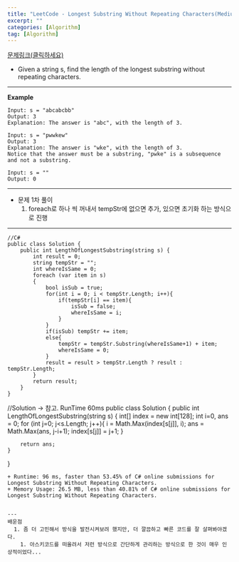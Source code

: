 ```yaml
---
title: "LeetCode - Longest Substring Without Repeating Characters(Medium)"
excerpt: ""
categories: [Algorithm]
tag: [Algorithm]
---
```

[문제링크(클릭하세요)](https://leetcode.com/problems/longest-substring-without-repeating-characters/)
+ Given a string s, find the length of the longest substring without repeating characters.

---
**Example**
```
Input: s = "abcabcbb"
Output: 3
Explanation: The answer is "abc", with the length of 3.

Input: s = "pwwkew"
Output: 3
Explanation: The answer is "wke", with the length of 3.
Notice that the answer must be a substring, "pwke" is a subsequence and not a substring.

Input: s = ""
Output: 0
```
---
+ 문제 1차 풀이
  1. foreach로 하나 씩 꺼내서 tempStr에 없으면 추가, 있으면 초기화 하는 방식으로 진행
---
```
//C#
public class Solution {
    public int LengthOfLongestSubstring(string s) {
        int result = 0;
        string tempStr = "";
        int whereIsSame = 0;
        foreach (var item in s)
        {
            bool isSub = true;
            for(int i = 0; i < tempStr.Length; i++){
                if(tempStr[i] == item){
                    isSub = false;
                    whereIsSame = i;
                }
            }
            if(isSub) tempStr += item;
            else{
                tempStr = tempStr.Substring(whereIsSame+1) + item;
                whereIsSame = 0;
            }
            result = result > tempStr.Length ? result : tempStr.Length;
        }
        return result;
    }
}
```
//Solution -> 참고. RunTime 60ms
public class Solution {
    public int LengthOfLongestSubstring(string s) {
        int[] index = new int[128];
        int i=0, ans = 0;
        for (int j=0; j<s.Length; j++){
            i = Math.Max(index[s[j]], i);
            ans = Math.Max(ans, j-i+1);
            index[s[j]] = j+1;
        }
        
        return ans;
    }
}
```
+ Runtime: 96 ms, faster than 53.45% of C# online submissions for Longest Substring Without Repeating Characters.
+ Memory Usage: 26.5 MB, less than 40.81% of C# online submissions for Longest Substring Without Repeating Characters.


---
배운점
  1. 좀 더 고민해서 방식을 발전시켜보려 했지만, 더 깔끔하고 빠른 코드를 잘 살펴봐야겠다.
	1. 아스키코드를 떠올려서 저런 방식으로 간단하게 관리하는 방식으로 한 것이 매우 인상적이었다...